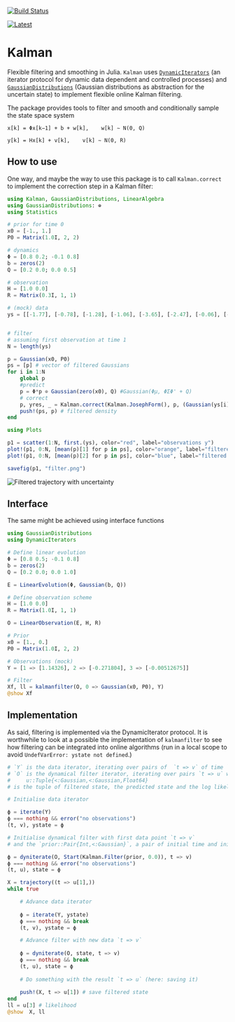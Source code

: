 [![Build Status](https://travis-ci.org/mschauer/Kalman.jl.svg?branch=master)](https://travis-ci.org/mschauer/Kalman.jl)

[![Latest](https://img.shields.io/badge/docs-latest-blue.svg)](https://mschauer.github.io/Kalman.jl/latest/)


# Kalman
Flexible filtering and smoothing in Julia. `Kalman` uses [`DynamicIterators`](https://github.com/mschauer/DynamicIterators.jl) (an iterator protocol for dynamic data dependent and controlled processes) and
[`GaussianDistributions`](https://github.com/mschauer/GaussianDistributions.jl) (Gaussian distributions as abstraction for the uncertain state)
to implement flexible online Kalman filtering.

The package provides tools to filter and smooth and conditionally sample the state space system

    x[k] = Φx[k−1] + b + w[k],    w[k] ∼ N(0, Q)

    y[k] = Hx[k] + v[k],    v[k] ∼ N(0, R)

## How to use
One way, and maybe the way to use this package is to call `Kalman.correct` to implement the correction step in a Kalman filter:
```julia
using Kalman, GaussianDistributions, LinearAlgebra
using GaussianDistributions: ⊕
using Statistics

# prior for time 0
x0 = [-1., 1.]
P0 = Matrix(1.0I, 2, 2)

# dynamics
Φ = [0.8 0.2; -0.1 0.8]
b = zeros(2)
Q = [0.2 0.0; 0.0 0.5]

# observation
H = [1.0 0.0]
R = Matrix(0.3I, 1, 1)

# (mock) data
ys = [[-1.77], [-0.78], [-1.28], [-1.06], [-3.65], [-2.47], [-0.06], [-0.91], [-0.80], [1.48]]


# filter
# assuming first observation at time 1
N = length(ys)

p = Gaussian(x0, P0)
ps = [p] # vector of filtered Gaussians
for i in 1:N
    global p
    #predict
    p = Φ*p ⊕ Gaussian(zero(x0), Q) #Gaussian(Φμ, ΦΣΦ' + Q)
    # correct
    p, yres, _ = Kalman.correct(Kalman.JosephForm(), p, (Gaussian(ys[i], R), H))
    push!(ps, p) # filtered density
end

using Plots

p1 = scatter(1:N, first.(ys), color="red", label="observations y")
plot!(p1, 0:N, [mean(p)[1] for p in ps], color="orange", label="filtered x1", grid=false, ribbon=[sqrt(cov(p)[1,1]) for p in ps], fillalpha=.5)
plot!(p1, 0:N, [mean(p)[2] for p in ps], color="blue", label="filtered x2", grid=false, ribbon=[sqrt(cov(p)[2,2]) for p in ps], fillalpha=.5)

savefig(p1, "filter.png")
```

![Filtered trajectory with uncertainty](https://raw.githubusercontent.com/mschauer/Kalman.jl/master/filter.png)



## Interface

The same might be achieved using interface functions

```julia
using GaussianDistributions
using DynamicIterators

# Define linear evolution
Φ = [0.8 0.5; -0.1 0.8]
b = zeros(2)
Q = [0.2 0.0; 0.0 1.0]

E = LinearEvolution(Φ, Gaussian(b, Q))

# Define observation scheme
H = [1.0 0.0]
R = Matrix(1.0I, 1, 1)

O = LinearObservation(E, H, R)

# Prior
x0 = [1., 0.]
P0 = Matrix(1.0I, 2, 2)

# Observations (mock)
Y = [1 => [1.14326], 2 => [-0.271804], 3 => [-0.00512675]]

# Filter
Xf, ll = kalmanfilter(O, 0 => Gaussian(x0, P0), Y)
@show Xf

```

## Implementation
As said, filtering is implemented via the DynamicIterator protocol. It is worthwhile to look at
a possible the implementation of `kalmanfilter` to see how filtering can be integrated into online algorithms (run in a local scope to avoid `UndefVarError: ystate not defined`.)

```julia
# `Y` is the data iterator, iterating over pairs of  `t => v` of time `t` and observation `v`
# `O` is the dynamical filter iterator, iterating over pairs `t => u` where
#     u::Tuple{<:Gaussian,<:Gaussian,Float64}
# is the tuple of filtered state, the predicted state and the log likelihood

# Initialise data iterator

ϕ = iterate(Y)
ϕ === nothing && error("no observations")
(t, v), ystate = ϕ

# Initialise dynamical filter with first data point `t => v`
# and the `prior::Pair{Int,<:Gaussian}`, a pair of initial time and initial state

ϕ = dyniterate(O, Start(Kalman.Filter(prior, 0.0)), t => v)
ϕ === nothing && error("no observations")
(t, u), state = ϕ

X = trajectory((t => u[1],))
while true

    # Advance data iterator
    
    ϕ = iterate(Y, ystate)
    ϕ === nothing && break
    (t, v), ystate = ϕ

    # Advance filter with new data `t => v`
    
    ϕ = dyniterate(O, state, t => v)
    ϕ === nothing && break
    (t, u), state = ϕ
    
    # Do something with the result `t => u` (here: saving it)
    
    push!(X, t => u[1]) # save filtered state
end
ll = u[3] # likelihood
@show  X, ll
```
